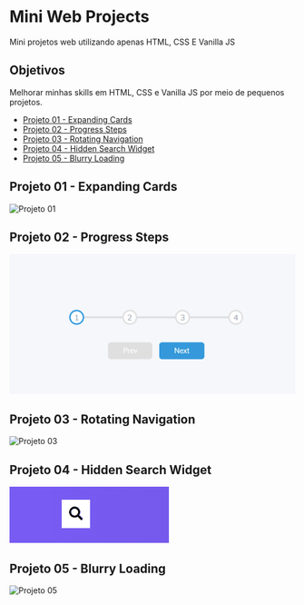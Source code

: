 # Mini Web Projects

Mini projetos web utilizando apenas HTML, CSS E Vanilla JS

## Objetivos

Melhorar minhas skills em HTML, CSS e Vanilla JS por meio de pequenos projetos.

- [Projeto 01 - Expanding Cards](#id01)
- [Projeto 02 - Progress Steps](#id02)
- [Projeto 03 - Rotating Navigation](#id03)
- [Projeto 04 - Hidden Search Widget](#id04)
- [Projeto 05 - Blurry Loading](#id05)

## Projeto 01 - Expanding Cards <a name="id01"></a>

![Projeto 01](./expanding-cards/assets/expandingcards.gif)

## Projeto 02 - Progress Steps <a name="id02"></a>

![Projeto 02](./progress-steps/assets/progress-steps.gif)

## Projeto 03 - Rotating Navigation <a name="id03"></a>

![Projeto 03](./rotating-navigation/assets/rotating-navigation.gif)

## Projeto 04 - Hidden Search Widget <a name="id04"></a>

![Projeto 04](./hidden-search-widget/assets/hidden-search.gif)

## Projeto 05 - Blurry Loading <a name="id05"></a>

![Projeto 05](./blurry-loading/assets/blurry-loading.gif)
